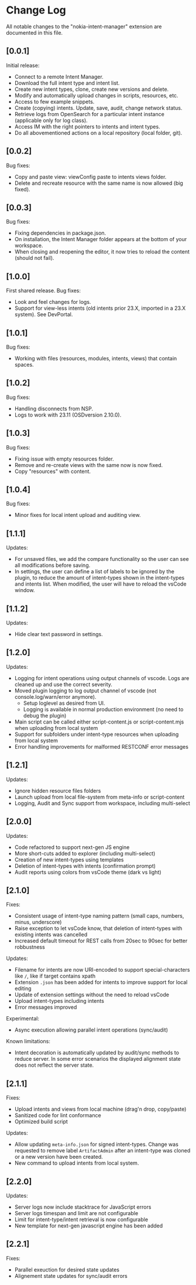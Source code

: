 # Change Log

All notable changes to the "nokia-intent-manager" extension are documented in this file.

## [0.0.1]

Initial release:
* Connect to a remote Intent Manager.
* Download the full intent type and intent list.
* Create new intent types, clone, create new versions and delete.
* Modify and automatically upload changes in scripts, resources, etc.
* Access to few example snippets.
* Create (copying) intents. Update, save, audit, change network status.
* Retrieve logs from OpenSearch for a particular intent instance (applicable only for log class).
* Access IM with the right pointers to intents and intent types.
* Do all abovementioned actions on a local repository (local folder, git).

## [0.0.2]

Bug fixes:
* Copy and paste view: viewConfig paste to intents views folder.
* Delete and recreate resource with the same name is now allowed (big fixed).

## [0.0.3]

Bug fixes:
* Fixing dependencies in package.json.
* On installation, the Intent Manager folder appears at the bottom of your workspace.
* When closing and reopening the editor, it now tries to reload the content (should not fail).

## [1.0.0]

First shared release.
Bug fixes:
* Look and feel changes for logs.
* Support for view-less intents (old intents prior 23.X, imported in a 23.X system). See DevPortal.

## [1.0.1]

Bug fixes:
* Working with files (resources, modules, intents, views) that contain spaces.

## [1.0.2]

Bug fixes:
* Handling disconnects from NSP.
* Logs to work with 23.11 (OSDversion 2.10.0).

## [1.0.3]

Bug fixes:
* Fixing issue with empty resources folder.
* Remove and re-create views with the same now is now fixed.
* Copy "resources" with content.

## [1.0.4]

Bug fixes:
* Minor fixes for local intent upload and auditing view.

## [1.1.1]

Updates:
* For unsaved files, we add the compare functionality so the user can see all modifications before saving.
* In settings, the user can define a list of labels to be ignored by the plugin, to reduce the amount of intent-types shown in the intent-types and intents list. When modified, the user will have to reload the vsCode window.

## [1.1.2]

Updates:
* Hide clear text password in settings.

## [1.2.0]

Updates:
* Logging for intent operations using output channels of vscode. Logs are cleaned up and use the correct severity.
* Moved plugin logging to log output channel of vscode (not console.log/warn/error anymore).
  * Setup loglevel as desired from UI.
  * Logging is available in normal production environment (no need to debug the plugin)
* Main script can be called either script-content.js or script-content.mjs when uploading from local system
* Support for subfolders under intent-type resources when uploading from local system
* Error handling improvements for malformed RESTCONF error messages

## [1.2.1]

Updates:
* Ignore hidden resource files folders
* Launch upload from local file-system from meta-info or script-content
* Logging, Audit and Sync support from workspace, including multi-select

## [2.0.0]

Updates:
* Code refactored to support next-gen JS engine
* More short-cuts added to explorer (including multi-select)
* Creation of new intent-types using templates
* Deletion of intent-types with intents (confirmation prompt)
* Audit reports using colors from vsCode theme (dark vs light)

## [2.1.0]

Fixes:
* Consistent usage of intent-type naming pattern (small caps, numbers, minus, underscore)
* Raise exception to let vsCode know, that deletion of intent-types with existing intents was cancelled
* Increased default timeout for REST calls from 20sec to 90sec for better robbustness

Updates:
* Filename for intents are now URI-encoded to support special-characters like `/`, like if target contains xpath
* Extension `.json` has been added for intents to improve support for local editing
* Update of extension settings without the need to reload vsCode
* Upload intent-types including intents
* Error messages improved

Experimental:
* Async execution allowing parallel intent operations (sync/audit)

Known limitations:
* Intent decoration is automatically updated by audit/sync methods to reduce server.
  In some error scenarios the displayed alignment state does not reflect the server state.

## [2.1.1]

Fixes:
* Upload intents and views from local machine (drag'n drop, copy/paste)
* Sanitized code for lint conformance
* Optimized build script

Updates:
* Allow updating `meta-info.json` for signed intent-types. Change was requested to remove label `ArtifactAdmin`
  after an intent-type was cloned or a new version have been created.
* New command to upload intents from local system.

## [2.2.0]

Updates:
* Server logs now include stacktrace for JavaScript errors
* Server logs timespan and limit are not configurable
* Limit for intent-type/intent retrieval is now configurable
* New template for next-gen javascript engine has been added

## [2.2.1]

Fixes:
* Parallel exeuction for desired state updates
* Alignement state updates for sync/audit errors